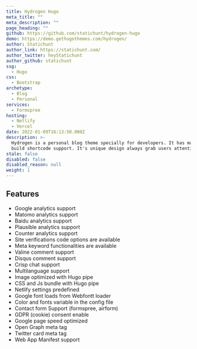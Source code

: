 ```yaml
---
title: Hydrogen Hugo
meta_title: ""
meta_description: ""
page_heading: ""
github: https://github.com/statichunt/hydrogen-hugo
demo: https://demo.gethugothemes.com/hydrogen/
author: Statichunt
author_link: https://statichunt.com/
author_twitter: heyStatichunt
author_github: statichunt
ssg:
  - Hugo
css:
  - Bootstrap
archetype:
  - Blog
  - Personal
services:
  - Formspree
hosting:
  - Netlify
  - Vercel
date: 2022-01-09T16:13:50.000Z
description: >-
  Hydrogen is a personal blog theme specially for developers. It has many custom
  build shortcode support. It's unique design always grab users attention.
stale: false
disabled: false
disabled_reason: null
weight: 1
---
```


## Features

- Google analytics support
- Matomo analytics support
- Baidu analytics support
- Plausible analytics support
- Counter analytics support
- Site verifications code options are available
- Meta keyword functionalities are available
- Valine comment support
- Disqus comment support
- Crisp chat support
- Multilanguage support
- Image optimized with Hugo pipe
- CSS and Js bundle with Hugo pipe
- Netlify settings predefined
- Google font loads from Webfontt loader
- Color and fonts variable in the config file
- Contact form Support (formspree, airform)
- GDPR (cookie) consent enable
- Google page speed optimized
- Open Graph meta tag
- Twitter card meta tag
- Web App Manifest support
